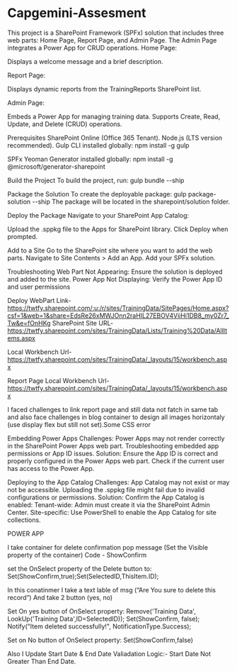 # Capgemini-Assesment
This project is a SharePoint Framework (SPFx) solution that includes three web parts: Home Page, Report Page, and Admin Page. The Admin Page integrates a Power App for CRUD operations. Home Page:

Displays a welcome message and a brief description.

Report Page:

Displays dynamic reports from the TrainingReports SharePoint list.

Admin Page:

Embeds a Power App for managing training data. Supports Create, Read, Update, and Delete (CRUD) operations.

Prerequisites SharePoint Online (Office 365 Tenant). Node.js (LTS version recommended). Gulp CLI installed globally: npm install -g gulp

SPFx Yeoman Generator installed globally: npm install -g @microsoft/generator-sharepoint

Build the Project To build the project, run: gulp bundle --ship

Package the Solution To create the deployable package: gulp package-solution --ship The package will be located in the sharepoint/solution folder.

Deploy the Package Navigate to your SharePoint App Catalog:

Upload the .sppkg file to the Apps for SharePoint library. Click Deploy when prompted.

Add to a Site Go to the SharePoint site where you want to add the web parts. Navigate to Site Contents > Add an App. Add your SPFx solution.

Troubleshooting Web Part Not Appearing: Ensure the solution is deployed and added to the site. 
Power App Not Displaying: Verify the Power App ID and user permissions

Deploy WebPart Link- https://twtfy.sharepoint.com/:u:/r/sites/TrainingData/SitePages/Home.aspx?csf=1&web=1&share=EdsRe26xMWJOnn2raHIL27EBOV4ViiHi1DB8_my0Zr7_Tw&e=fOnHKg SharePoint Site URL- https://twtfy.sharepoint.com/sites/TrainingData/Lists/Training%20Data/AllItems.aspx

Local Workbench Url- https://twtfy.sharepoint.com/sites/TrainingData/_layouts/15/workbench.aspx

Report Page Local Workbench Url- https://twtfy.sharepoint.com/sites/TrainingData/_layouts/15/workbench.aspx

I faced challenges to link report page and still data not fatch in same tab and also face challenges in blog container to design all images horizontaly (use display flex but still not set).Some CSS error

Embedding Power Apps Challenges: Power Apps may not render correctly in the SharePoint Power Apps web part. Troubleshooting embedded app permissions or App ID issues. Solution: Ensure the App ID is correct and properly configured in the Power Apps web part. Check if the current user has access to the Power App.

Deploying to the App Catalog Challenges: App Catalog may not exist or may not be accessible. Uploading the .sppkg file might fail due to invalid configurations or permissions. Solution: Confirm the App Catalog is enabled: Tenant-wide: Admin must create it via the SharePoint Admin Center. Site-specific: Use PowerShell to enable the App Catalog for site collections.

POWER APP

I take container for delete confirmation pop message (Set the Visible property of the container) Code - ShowConfirm

set the OnSelect property of the Delete button to: Set(ShowConfirm,true);Set(SelectedID,ThisItem.ID);

In this conatinmer I take a text lable of msg (“Are You sure to delete this record”) And take 2 button (yes, no)

Set On yes button of OnSelect property: Remove('Training Data', LookUp('Training Data',ID=SelectedID)); Set(ShowConfirm, false); Notify("Item deleted successfully!", NotificationType.Success);

Set on No button of OnSelect property: Set(ShowConfirm,false)

Also I Update Start Date & End Date Valiadation Logic:- Start Date Not Greater Than End Date.
